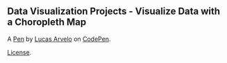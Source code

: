 Data Visualization Projects - Visualize Data with a Choropleth Map
------------------------------------------------------------------


A [Pen](https://codepen.io/lucasarvelo/pen/gOYGYNG) by [Lucas Arvelo](https://codepen.io/lucasarvelo) on [CodePen](https://codepen.io).

[License](https://codepen.io/lucasarvelo/pen/gOYGYNG/license).